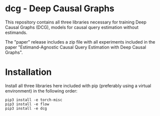 # dcg - Deep Causal Graphs

This repository contains all three libraries necessary for training Deep Causal Graphs (DCG),
models for causal query estimation without estimands.

The "paper" release includes a zip file with all experiments included in the paper
"Estimand-Agnostic Causal Query Estimation with Deep Causal Graphs".


# Installation

Install all three libraries here included with pip (preferably using a virtual environment) in the following order:

```
pip3 install -e torch-misc
pip3 install -e flow
pip3 install -e dcg
```